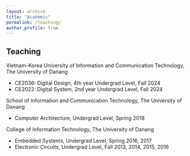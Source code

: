 ```yaml
---
layout: archive
title: "Academic"
permalink: /teaching/
author_profile: true
---
```

<!-- 
## Awards/Scholarships  

## Service to scientific community (as reviewer)  
-->
## Teaching

Vietnam-Korea University of Information and Communication Technology, The University of Danang
* CE2036: Digital Design, 4th year Undergrad Level, Fall 2024
* CE2022: Digital System, 2nd year Undergrad Level, Fall 2024
<!--
* CS2024: System Programming, Undergrad Level, Fall 2024
* CE2023: Measurement Instruments, Undergrad Level, Fall 2024
-->

School of Information and Communication Technology, The University of Danang
* Computer Architecture, Undergrad Level, Spring 2018

College of Information Technology, The University of Danang
* Embedded Systems, Undergrad Level, Spring 2016, 2017
* Electronic Circuits, Undergrad Level, Fall 2013, 2014, 2015, 2016